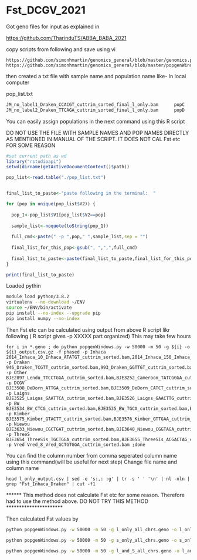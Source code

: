 # Fst_DCGV_2021

Got geno files for input as explained in

https://github.com/TharinduTS/ABBA_BABA_2021

copy scripts from following and save using vi

```
https://github.com/simonhmartin/genomics_general/blob/master/genomics.py
https://github.com/simonhmartin/genomics_general/blob/master/popgenWindows.py
```
then created a txt file with sample name and population name like- In local computer

pop_list.txt
```txt
JM_no_label1_Draken_CCACGT_cuttrim_sorted_final_l_only.bam      popC
JM_no_label2_Draken_TTCAGA_cuttrim_sorted_final_l_only.bam      popD
```

You can easily assign populations in the next command using this R script

DO NOT USE THE FILE WITH SAMPLE NAMES AND POP NAMES DIRECTLY AS MENTIONED IN MANUAL OF THE SCRIPT. IT DOES NOT CAL Fst etc FOR SOME REASON

```R
#set current path as wd
library("rstudioapi") 
setwd(dirname(getActiveDocumentContext()$path))

pop_list<-read.table("./pop_list.txt")


final_list_to_paste<-"paste following in the terminal:  "

for (pop in unique(pop_list$V2)) {
  
  pop_1<-pop_list$V1[pop_list$V2==pop]
  
  sample_list<-noquote(toString(pop_1))
  
  full_cmd<-paste(" -p ",pop," ",sample_list,sep = "")
  
  final_list_for_this_pop<-gsub(", ",",",full_cmd)
  
  final_list_to_paste<-paste(final_list_to_paste,final_list_for_this_pop,sep = "")
}

print(final_list_to_paste)

```

Loaded pythin
```bash
module load python/3.8.2
virtualenv --no-download ~/ENV
source ~/ENV/bin/activate
pip install --no-index --upgrade pip
pip install numpy --no-index
```
Then Fst etc can be calculated using output from above R script likr following ( R script gives -p XXXXX part organized)
This may take few hours
```
for i in *.geno ; do python popgenWindows.py -w 50000 -m 50 -g ${i} -o ${i}_output.csv.gz -f phased -p Inhaca 2014_Inhaca_10_Inhaca_ATATGT_cuttrim_sorted.bam,2014_Inhaca_150_Inhaca_ATCGTA_cuttrim_sorted.bam,2014_Inhaca_152_Inhaca_CATCGT_cuttrim_sorted.bam,2014_Inhaca_24_Inhaca_CGCGGT_cuttrim_sorted.bam,2014_Inhaca_38_Inhaca_CTATTA_cuttrim_sorted.bam,2014_Inhaca_52_Inhaca_GCCAGT_cuttrim_sorted.bam,2014_Inhaca_65_Inhaca_GGAAGA_cuttrim_sorted.bam -p Draken 946_Draken_TCGTT_cuttrim_sorted.bam,993_Draken_GGTTGT_cuttrim_sorted.bam,JM_no_label1_Draken_CCACGT_cuttrim_sorted.bam,JM_no_label2_Draken_TTCAGA_cuttrim_sorted.bam -p Other BJE2897_Lendu_TTCCTGGA_cuttrim_sorted.bam,BJE3252_Cameroon_TATCGGGA_cuttrim_sorted.bam,RT5_Botsw_GGATTGGT_cuttrim_sorted.bam,amnh17260_Nigeria_GTGAGGGT_cuttrim_sorted.bam -p DCGV BJE3508_DeDorn_ATTGA_cuttrim_sorted.bam,BJE3509_DeDorn_CATCT_cuttrim_sorted.bam,BJE3510_DeDorn_CCTAG_cuttrim_sorted.bam,BJE3511_DeDorn_GAGGA_cuttrim_sorted.bam,BJE3512_DeDorn_GGAAG_cuttrim_sorted.bam,BJE3513_DeDorn_GTCAA_cuttrim_sorted.bam,BJE3514_DeDorn_TAATA_cuttrim_sorted.bam,BJE3515_DeDorn_TACAT_cuttrim_sorted.bam,BJE3547_GRNP_TAGGAA_cuttrim_sorted.bam,BJE3548_GRNP_GCTCTA_cuttrim_sorted.bam,BJE3549_GRNP_CCACAA_cuttrim_sorted.bam,BJE3550_GRNP_CTTCCA_cuttrim_sorted.bam,BJE3551_GRNP_GAGATA_cuttrim_sorted.bam,BJE3552_GRNP_ATGCCT_cuttrim_sorted.bam,BJE3553_GRNP_AGTGGA_cuttrim_sorted.bam,BJE3554_GRNP_ACCTAA_cuttrim_sorted.bam,BJE3573_VicW_CGCGGAGA_cuttrim_sorted.bam,BJE3574_VicW_CGTGTGGT_cuttrim_sorted.bam,BJE3667_Citrus_CGCTT_cuttrim_sorted.bam,BJE3668_Citrus_TCACG_cuttrim_sorted.bam,BJE3669_Citrus_CTAGG_cuttrim_sorted.bam,BJE3670_Citrus_ACAAA_cuttrim_sorted.bam,BJE3671_Citrus_TTCTG_cuttrim_sorted.bam,BJE3672_Citrus_AGCCG_cuttrim_sorted.bam,BJE3673_Citrus_GTATT_cuttrim_sorted.bam,BJE3674_Citrus_CTGTA_cuttrim_sorted.bam,BJE3675_Citrus_ACCGT_cuttrim_sorted.bam,BJE3676_Citrus_GCTTA_cuttrim_sorted.bam,BJE3677_Citrus_GGTGT_cuttrim_sorted.bam,BJE3678_Citrus_AGGAT_cuttrim_sorted.bam -p Laigns BJE3525_Laigns_GAATTCA_cuttrim_sorted.bam,BJE3526_Laigns_GAACTTG_cuttrim_sorted.bam,BJE3527_Laigns_GGACCTA_cuttrim_sorted.bam,BJE3528_Laigns_GTCGATT_cuttrim_sorted.bam,BJE3529_Laigns_AACGCCT_cuttrim_sorted.bam,BJE3530_Laigns_AATATGG_cuttrim_sorted.bam,BJE3531_Laigns_ACGTGTT_cuttrim_sorted.bam,BJE3532_Laigns_ATTAATT_cuttrim_sorted.bam,BJE3533_Laigns_ATTGGAT_cuttrim_sorted.bam -p BW BJE3534_BW_CTCG_cuttrim_sorted.bam,BJE3535_BW_TGCA_cuttrim_sorted.bam,BJE3536_BW_ACTA_cuttrim_sorted.bam,BJE3537_BW_CAGA_cuttrim_sorted.bam,BJE3538_BW_AACT_cuttrim_sorted.bam,BJE3539_BW_GCGT_cuttrim_sorted.bam,BJE3541_BW_CGAT_cuttrim_sorted.bam,BJE3542_BW_GTAA_cuttrim_sorted.bam,BJE3543_BW_AGCG_cuttrim_sorted.bam,BJE3544_BW_GATG_cuttrim_sorted.bam,BJE3545_BW_TCAG_cuttrim_sorted.bam,BJE3546_BW_TGCGA_cuttrim_sorted.bam -p Kimber BJE3575_Kimber_GTACTT_cuttrim_sorted.bam,BJE3576_Kimber_GTTGAA_cuttrim_sorted.bam,BJE3577_Kimber_TAACGA_cuttrim_sorted.bam,BJE3578_Kimber_TGGCTA_cuttrim_sorted.bam,BJE3579_Kimber_TATTTTT_cuttrim_sorted.bam,BJE3580_Kimber_CTTGCTT_cuttrim_sorted.bam,BJE3581_Kimber_ATGAAAG_cuttrim_sorted.bam,BJE3582_Kimber_AAAAGTT_cuttrim_sorted.bam -p Niewou BJE3633_Niewou_CGCTGAT_cuttrim_sorted.bam,BJE3640_Niewou_CGGTAGA_cuttrim_sorted.bam,BJE3641_Niewou_CTACGGA_cuttrim_sorted.bam,BJE3642_Niewou_GCGGAAT_cuttrim_sorted.bam,BJE3644_Niewou_TAGCGGA_cuttrim_sorted.bam,BJE3645_Niewou_TCGAAGA_cuttrim_sorted.bam,BJE3647_Niewou_TCTGTGA_cuttrim_sorted.bam -p ThreeS BJE3654_ThreeSis_TGCTGGA_cuttrim_sorted.bam,BJE3655_ThreeSis_ACGACTAG_cuttrim_sorted.bam,BJE3656_ThreeSis_TAGCATGG_cuttrim_sorted.bam,BJE3657_ThreeSis_TAGGCCAT_cuttrim_sorted.bam,BJE3658_ThreeSis_TGCAAGGA_cuttrim_sorted.bam,BJE3659_ThreeSis_TGGTACGT_cuttrim_sorted.bam,BJE3660_ThreeSis_TCTCAGTG_cuttrim_sorted.bam,BJE3661_ThreeSis_CGCGATAT_cuttrim_sorted.bam,BJE3662_ThreeSis_CGCCTTAT_cuttrim_sorted.bam,BJE3663_ThreeSis_AACCGAGA_cuttrim_sorted.bam,BJE3664_ThreeSis_ACAGGGA_cuttrim_sorted.bam,BJE3665_ThreeSis_ACGTGGTA_cuttrim_sorted.bam,BJE3666_ThreeSis_CCATGGGT_cuttrim_sorted.bam -p Vred Vred_8_Vred_GCTGTGGA_cuttrim_sorted.bam ;done

```
You can find the column number from comma seperated column name using this command(will be useful for next step)
Change file name and column name
```
head l_only_output.csv | sed -e 's:,: :g' | tr -s ' ' '\n' | nl -nln |  grep "Fst_Inhaca_Draken" | cut -f1
```


****** This method does not calculate Fst etc for some reason. Therefore had to use the method above. DO NOT TRY THIS METHOD **********************

Then calculated Fst values by

```bash
python popgenWindows.py -w 50000 -m 50 -g l_only_all_chrs.geno -o l_only_output.csv.gz -f phased --popsFile pops.txt

python popgenWindows.py -w 50000 -m 50 -g s_only_all_chrs.geno -o s_only_output.csv.gz -f phased --popsFile pops.txt

python popgenWindows.py -w 50000 -m 50 -g l_and_S_all_chrs.geno -o l_and_S_all_output.csv.gz -f phased --popsFile pops.txt

```
